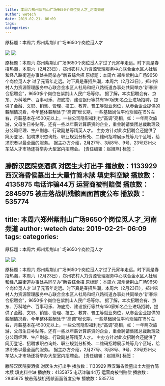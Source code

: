 ```yaml
---
title: 本周六郑州紫荆山广场9650个岗位觅人才_河南频道
author: wetech
date: 2019-02-21- 06:09
tags: 
categories: 
---
```

原标题：本周六 郑州紫荆山广场9650个岗位觅人才
<!-- more -->
                
<img align="center" border="0" src="http://p3.ifengimg.com/a/2019_08/e82c2e9faa623a0_size285_w650_h384.jpg" />
                
<img align="center" border="0" src="http://p2.ifengimg.com/a/2016/0810/204c433878d5cf9size1_w16_h16.png" />
            
原标题：本周六 郑州紫荆山广场9650个岗位觅人才过了元宵年走远。时下真是春招热潮，本周六（2月23日），郑州农村人力资源管理服务中心联合金水区人社局和经八路街道办事处共同举办“新春综合招
原标题：本周六 郑州紫荆山广场9650个岗位觅人才
过了元宵年走远。时下真是春招热潮，本周六（2月23日），郑州农村人力资源管理服务中心联合金水区人社局和经八路街道办事处共同举办“新春综合招聘会”，9650多个岗位在紫荆山人民广场等你。
据了解，本次招聘会有、京东、万科地产、百事可乐、海底捞、建设银行等共有150家知名企业进场招聘，提供了金融、文职、销售、管理、技工、教育、普工等就业岗位，从参会企业提供的薪酬情况看，今年整体薪酬处于“高调”增长期，一些基础岗位平均涨幅在15%左右，月薪基本在4500元以上，一些公司隐形福利也“高调”亮相，如：一年两次旅游，父母生日补贴等。还有一些以年薪计算薪资的企业，重金聘请集团总裁助理及分公司经理、生产副总、行政副总等精英人才。
主办方针对此次招聘会还提供了简历登记、招聘求职咨询处、职业规划分析处、二维码招聘展示处等几个区域，给求职者以最全面的服务。
据主办方介绍，2月27号、3月8号、9号、23号郑州火车站人才市场还将举办大型室内招聘会。
[责任编辑：赵旭燕]
标签：
 
             
滕醉汉医院耍酒疯 对医生大打出手
播放数：1133929
西汉海昏侯墓出土大量竹简木牍 填史料空缺
播放数：4135875
电话诈骗44万 运营商被判赔偿
播放数：2845975
被击落战机残骸画面首度公布
播放数：535774
---
title: 本周六郑州紫荆山广场9650个岗位觅人才_河南频道
author: wetech
date: 2019-02-21- 06:09
tags: 
categories: 
---
原标题：本周六 郑州紫荆山广场9650个岗位觅人才
<!-- more -->
                
<img align="center" border="0" src="http://p3.ifengimg.com/a/2019_08/e82c2e9faa623a0_size285_w650_h384.jpg" />
                
<img align="center" border="0" src="http://p2.ifengimg.com/a/2016/0810/204c433878d5cf9size1_w16_h16.png" />
            
原标题：本周六 郑州紫荆山广场9650个岗位觅人才过了元宵年走远。时下真是春招热潮，本周六（2月23日），郑州农村人力资源管理服务中心联合金水区人社局和经八路街道办事处共同举办“新春综合招
原标题：本周六 郑州紫荆山广场9650个岗位觅人才
过了元宵年走远。时下真是春招热潮，本周六（2月23日），郑州农村人力资源管理服务中心联合金水区人社局和经八路街道办事处共同举办“新春综合招聘会”，9650多个岗位在紫荆山人民广场等你。
据了解，本次招聘会有、京东、万科地产、百事可乐、海底捞、建设银行等共有150家知名企业进场招聘，提供了金融、文职、销售、管理、技工、教育、普工等就业岗位，从参会企业提供的薪酬情况看，今年整体薪酬处于“高调”增长期，一些基础岗位平均涨幅在15%左右，月薪基本在4500元以上，一些公司隐形福利也“高调”亮相，如：一年两次旅游，父母生日补贴等。还有一些以年薪计算薪资的企业，重金聘请集团总裁助理及分公司经理、生产副总、行政副总等精英人才。
主办方针对此次招聘会还提供了简历登记、招聘求职咨询处、职业规划分析处、二维码招聘展示处等几个区域，给求职者以最全面的服务。
据主办方介绍，2月27号、3月8号、9号、23号郑州火车站人才市场还将举办大型室内招聘会。
[责任编辑：赵旭燕]
标签：
 
             
滕醉汉医院耍酒疯 对医生大打出手
播放数：1133929
西汉海昏侯墓出土大量竹简木牍 填史料空缺
播放数：4135875
电话诈骗44万 运营商被判赔偿
播放数：2845975
被击落战机残骸画面首度公布
播放数：535774
